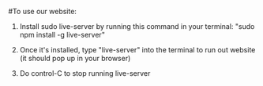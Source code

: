 #To use our website:

1. Install sudo live-server by running this command in your terminal: "sudo npm install -g live-server"

2. Once it's installed, type "live-server" into the terminal to run out website (it should pop up in your browser)

3. Do control-C to stop running live-server
